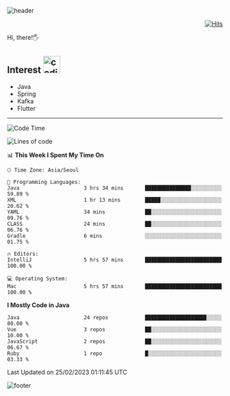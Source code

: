 ![header](https://capsule-render.vercel.app/api?type=soft&color=gradient&text=%20%20Jeff%20%20&fontAlign=30&fontSize=30&textBg=true&desc=Backend%20Developer&descAlign=60&descAlignY=50&&descSize=30)

<div align=right>
  
[![Hits](https://hits.seeyoufarm.com/api/count/incr/badge.svg?url=https%3A%2F%2Fgithub.com%2Fjeff-seyong)](https://hits.seeyoufarm.com)

</div>


Hi, there!🖐

## Interest <img src="https://media.giphy.com/media/bx3Cvt88j7PtM4SOaS/giphy.gif" alt="coding" width="40px" />

- Java
- Spring
- Kafka
- Flutter

---

<!--START_SECTION:waka-->
![Code Time](http://img.shields.io/badge/Code%20Time-339%20hrs%205%20mins-blue)

![Lines of code](https://img.shields.io/badge/From%20Hello%20World%20I%27ve%20Written-345.3%20thousand%20lines%20of%20code-blue)

📊 **This Week I Spent My Time On** 

```text
🕑︎ Time Zone: Asia/Seoul

💬 Programming Languages: 
Java                     3 hrs 34 mins       ███████████████░░░░░░░░░░   59.89 % 
XML                      1 hr 13 mins        █████░░░░░░░░░░░░░░░░░░░░   20.62 % 
YAML                     34 mins             ██░░░░░░░░░░░░░░░░░░░░░░░   09.76 % 
CLASS                    24 mins             ██░░░░░░░░░░░░░░░░░░░░░░░   06.76 % 
Gradle                   6 mins              ░░░░░░░░░░░░░░░░░░░░░░░░░   01.75 % 

🔥 Editors: 
IntelliJ                 5 hrs 57 mins       █████████████████████████   100.00 % 

💻 Operating System: 
Mac                      5 hrs 57 mins       █████████████████████████   100.00 % 
```

**I Mostly Code in Java** 

```text
Java                     24 repos            ████████████████████░░░░░   80.00 % 
Vue                      3 repos             ██░░░░░░░░░░░░░░░░░░░░░░░   10.00 % 
JavaScript               2 repos             ██░░░░░░░░░░░░░░░░░░░░░░░   06.67 % 
Ruby                     1 repo              █░░░░░░░░░░░░░░░░░░░░░░░░   03.33 % 
```




 Last Updated on 25/02/2023 01:11:45 UTC
<!--END_SECTION:waka-->

<!--

<div align=center>
  
[![Gmail Badge](https://img.shields.io/badge/Gmail-d14836?style=flat&logo=Gmail&logoColor=white&link=mailto:sedragon.kim@gmail.com)](mailto:sedragon.kim@gmail.com) 

</div>

-->


![footer](https://capsule-render.vercel.app/api?type=waving&color=gradient&height=300&section=footer&animation=twinkling&reversal=true)
